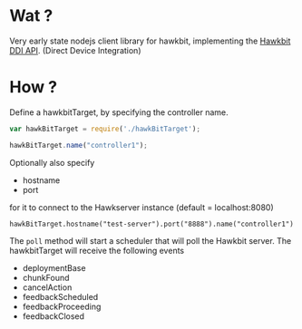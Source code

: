 # Wat ?

Very early state nodejs client library for hawkbit, implementing the [Hawkbit DDI API](https://github.com/eclipse/hawkbit/wiki/Direct-Device-Integration-API). (Direct Device Integration)

# How ?

Define a hawkbitTarget, by specifying the controller name.

```javascript
var hawkBitTarget = require('./hawkBitTarget');

hawkBitTarget.name("controller1");
```

Optionally also specify 

- hostname
- port

for it to connect to the Hawkserver instance (default = localhost:8080)

```
hawkBitTarget.hostname("test-server").port("8888").name("controller1")
```

The `poll` method will start a scheduler that will poll the Hawkbit server. The hawkbitTarget will receive the following events

- deploymentBase
- chunkFound
- cancelAction
- feedbackScheduled
- feedbackProceeding
- feedbackClosed



